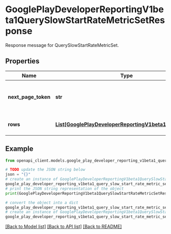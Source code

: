 # GooglePlayDeveloperReportingV1beta1QuerySlowStartRateMetricSetResponse

Response message for QuerySlowStartRateMetricSet.

## Properties

Name | Type | Description | Notes
------------ | ------------- | ------------- | -------------
**next_page_token** | **str** | Continuation token to fetch the next page of data. | [optional] 
**rows** | [**List[GooglePlayDeveloperReportingV1beta1MetricsRow]**](GooglePlayDeveloperReportingV1beta1MetricsRow.md) | Returned rows of data. | [optional] 

## Example

```python
from openapi_client.models.google_play_developer_reporting_v1beta1_query_slow_start_rate_metric_set_response import GooglePlayDeveloperReportingV1beta1QuerySlowStartRateMetricSetResponse

# TODO update the JSON string below
json = "{}"
# create an instance of GooglePlayDeveloperReportingV1beta1QuerySlowStartRateMetricSetResponse from a JSON string
google_play_developer_reporting_v1beta1_query_slow_start_rate_metric_set_response_instance = GooglePlayDeveloperReportingV1beta1QuerySlowStartRateMetricSetResponse.from_json(json)
# print the JSON string representation of the object
print(GooglePlayDeveloperReportingV1beta1QuerySlowStartRateMetricSetResponse.to_json())

# convert the object into a dict
google_play_developer_reporting_v1beta1_query_slow_start_rate_metric_set_response_dict = google_play_developer_reporting_v1beta1_query_slow_start_rate_metric_set_response_instance.to_dict()
# create an instance of GooglePlayDeveloperReportingV1beta1QuerySlowStartRateMetricSetResponse from a dict
google_play_developer_reporting_v1beta1_query_slow_start_rate_metric_set_response_from_dict = GooglePlayDeveloperReportingV1beta1QuerySlowStartRateMetricSetResponse.from_dict(google_play_developer_reporting_v1beta1_query_slow_start_rate_metric_set_response_dict)
```
[[Back to Model list]](../README.md#documentation-for-models) [[Back to API list]](../README.md#documentation-for-api-endpoints) [[Back to README]](../README.md)


